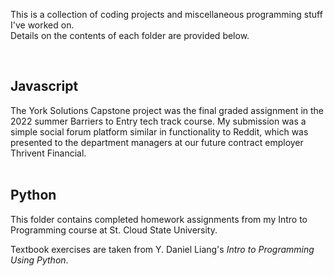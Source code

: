 This is a collection of coding projects and miscellaneous programming stuff I've worked on.\
Details on the contents of each folder are provided below.

<br>

<h2>Javascript</h2>
The York Solutions Capstone project was the final graded assignment in the 2022 summer Barriers to Entry tech track course. My submission was a simple social forum platform similar in functionality to Reddit, which was presented to the department managers at our future contract employer Thrivent Financial.


<br>
<br>



<h2>Python</h2>
This folder contains completed homework assignments from my Intro to Programming course at St. Cloud State University.


<br>

Textbook exercises are taken from Y. Daniel Liang's *Intro to Programming Using Python*.
